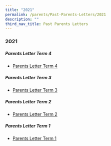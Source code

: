 ```yaml
---
title: "2021"
permalink: /parents/Past-Parents-Letters/2021
description: ""
third_nav_title: Past Parents Letters
---
```

### 2021

##### Parents Letter Term 4
* [Parents Letter Term 4](/files/LTP-Term-4-Issue-1.pdf)

##### Parents Letter Term 3
* [Parents Letter Term 3](/files/LTP-Term-3-Issue-1-final.pdf)

##### Parents Letter Term 2
* [Parents Letter Term 2](/files/LTP-Term-2-Issue-1-final.pdf)

##### Parents Letter Term 1
* [Parents Letter Term 1](/files/LTP-Term-1-Issue-3-final.pdf)